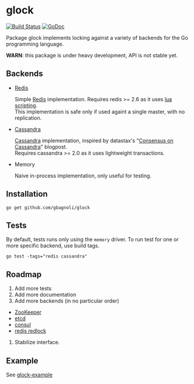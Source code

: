 glock
=====

[![Build Status](https://travis-ci.org/gbagnoli/glock.png?branch=master)](https://travis-ci.org/gbagnoli/glock)
[![GoDoc](http://godoc.org/github.com/gbagnoli/glock?status.png)](http://godoc.org/github.com/gbagnoli/glock)

Package glock implements locking against a variety of backends for the Go
programming language.

**WARN**: this package is under heavy development, API is not stable yet.

Backends
--------

* [Redis](http://redis.io/)

  Simple [Redis](http://redis.io/) implementation. Requires redis >= 2.6 as it
  uses [lua scripting](http://redis.io/commands/eval).  
  This implementation is safe only if used againt a single master, with no
  replication.

* [Cassandra](http://cassandra.apache.org/)

  [Cassandra](http://cassandra.apache.org/) implementation, inspired by
  datastax's "[Consensus on Cassandra](http://www.datastax.com/dev/blog/consensus-on-cassandra)" blogpost.  
  Requires cassandra >= 2.0 as it uses lightweight transactions.

* Memory

  Naive in-process implementation, only useful for testing.

Installation
------------

```
go get github.com/gbagnoli/glock
```

Tests
-----

By default, tests runs only using the `memory` driver.
To run test for one or more specific backend, use build tags.

```
go test -tags="redis cassandra"
```

Roadmap
-------

1. Add more tests
1. Add more documentation
1. Add more backends (in no particular order)
  * [ZooKeeper](https://zookeeper.apache.org/)
  * [etcd](https://github.com/coreos/etcd)
  * [consul](https://www.consul.io/)
  * [redis redlock](http://redis.io/topics/distlock)
1. Stabilize interface.

Example
-------

See [glock-example](./glock-example/glock-example.go)
